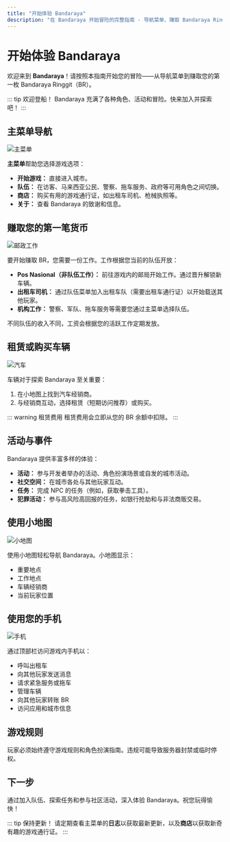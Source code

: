 ```yaml
---
title: "开始体验 Bandaraya"
description: "在 Bandaraya 开始冒险的完整指南 - 导航菜单、赚取 Bandaraya Ringgit（BR），探索角色和活动。"
---
```


# 开始体验 Bandaraya

欢迎来到 **Bandaraya**！请按照本指南开始您的冒险——从导航菜单到赚取您的第一枚 Bandaraya Ringgit（BR）。

::: tip 欢迎登船！
Bandaraya 充满了各种角色、活动和冒险。快来加入并探索吧！
:::

## 主菜单导航

![主菜单](/images/bandaraya/get-started/main-menu.jpg)

**主菜单**帮助您选择游戏选项：

- **开始游戏：** 直接进入城市。
- **队伍：** 在访客、马来西亚公民、警察、拖车服务、政府等可用角色之间切换。
- **商店：** 购买有用的游戏通行证，如出租车司机、枪械执照等。
- **关于：** 查看 Bandaraya 的致谢和信息。

## 赚取您的第一笔货币

![邮政工作](/images/bandaraya/get-started/pos.jpg)

要开始赚取 BR，您需要一份工作。工作根据您当前的队伍开放：

- **Pos Nasional（非队伍工作）：** 前往游戏内的邮局开始工作。通过晋升解锁新车辆。
- **出租车司机：** 通过队伍菜单加入出租车队（需要出租车通行证）以开始载送其他玩家。
- **机构工作：** 警察、军队、拖车服务等需要您通过主菜单选择队伍。

不同队伍的收入不同，工资会根据您的活跃工作定期发放。

## 租赁或购买车辆

![汽车](/images/bandaraya/get-started/automobile.png)

车辆对于探索 Bandaraya 至关重要：

1. 在小地图上找到汽车经销商。
2. 与经销商互动，选择租赁（短期访问推荐）或购买。

::: warning 租赁费用
租赁费用会立即从您的 BR 余额中扣除。
:::

## 活动与事件

Bandaraya 提供丰富多样的体验：

- **活动：** 参与开发者举办的活动、角色扮演场景或自发的城市活动。
- **社交空间：** 在城市各处与其他玩家互动。
- **任务：** 完成 NPC 的任务（例如，获取拳击工具）。
- **犯罪活动：** 参与高风险高回报的任务，如银行抢劫和与非法商贩交易。

## 使用小地图

![小地图](/images/bandaraya/get-started/minimap.png)

使用小地图轻松导航 Bandaraya。小地图显示：

- 重要地点
- 工作地点
- 车辆经销商
- 当前玩家位置

## 使用您的手机

![手机](/images/bandaraya/get-started/phone.jpg)

通过顶部栏访问游戏内手机以：

- 呼叫出租车
- 向其他玩家发送消息
- 请求紧急服务或拖车
- 管理车辆
- 向其他玩家转账 BR
- 访问应用和城市信息

## 游戏规则

玩家必须始终遵守游戏规则和角色扮演指南。违规可能导致服务器封禁或临时停权。

## 下一步

通过加入队伍、探索任务和参与社区活动，深入体验 Bandaraya。祝您玩得愉快！

::: tip 保持更新！
请定期查看主菜单的**日志**以获取最新更新，以及**商店**以获取新奇有趣的游戏通行证。
:::
